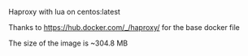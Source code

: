 Haproxy with lua on centos:latest

Thanks to https://hub.docker.com/_/haproxy/ for the base docker file

The size of the image is ~304.8 MB
